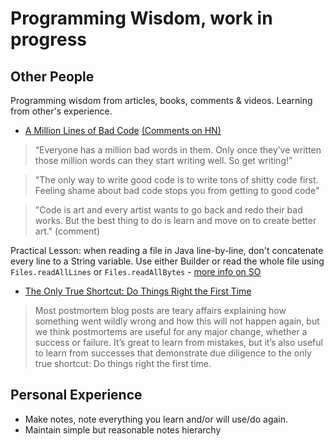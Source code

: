 # Programming Wisdom, work in progress

## Other People

Programming wisdom from articles, books, comments & videos. Learning from other's experience.

* [A Million Lines of Bad Code](http://varianceexplained.org/programming/bad-code/) [(Comments on HN)](https://news.ycombinator.com/item?id=9396694)

> “Everyone has a million bad words in them. Only once they’ve written those million words can they start writing well. So get writing!”

> "The only way to write good code is to write tons of shitty code first. Feeling shame about bad code stops you from getting to good code"

> "Code is art and every artist wants to go back and redo their bad works. But the best thing to do is learn and move on to create better art." (comment)

Practical Lesson: when reading a file in Java line-by-line, don't concatenate every line to a String variable. Use either Builder or read the whole file using `Files.readAllLines` or `Files.readAllBytes` - [more info on SO](http://stackoverflow.com/questions/326390/how-to-create-a-java-string-from-the-contents-of-a-file)

* [The Only True Shortcut: Do Things Right the First Time](https://playfab.com/blog/2015/03/10/how-playfab-migrated-ec2-classic-vpc-zero-downtime)

> Most postmortem blog posts are teary affairs explaining how something went wildly wrong and how this will not happen again, but we think postmortems are useful for any major change, whether a success or failure. It’s great to learn from mistakes, but it’s also useful to learn from successes that demonstrate due diligence to the only true shortcut: Do things right the first time.

## Personal Experience

* Make notes, note everything you learn and/or will use/do again.
* Maintain simple but reasonable notes hierarchy
